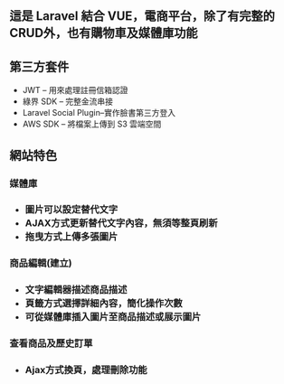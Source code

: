 <h2>這是 Laravel 結合 VUE，電商平台，除了有完整的CRUD外，也有購物車及媒體庫功能</h2>

<h2>第三方套件</h2>
<ul>
   <li>JWT – 用來處理註冊信箱認證 </li>
   <li>綠界 SDK – 完整金流串接 </li>
   <li>Laravel Social Plugin–實作臉書第三方登入 </li>
   <li>AWS SDK – 將檔案上傳到 S3 雲端空間 </li>
</ul>
 
<h2>網站特色</h2>

<h3>媒體庫<h3>    
<ul>
    <li>圖片可以設定替代文字</li>
    <li>AJAX方式更新替代文字內容，無須等整頁刷新</li>
    <li>拖曳方式上傳多張圖片</li>
</ul>

<h3>商品編輯(建立)<h3>
<ul>
    <li>文字編輯器描述商品描述</li>
    <li>頁籤方式選擇詳細內容，簡化操作次數</li>
    <li>可從媒體庫插入圖片至商品描述或展示圖片</li>
</ul>
    
    
<h3>查看商品及歷史訂單<h3>
<ul>
    <li>Ajax方式換頁，處理刪除功能</li>
</ul>





